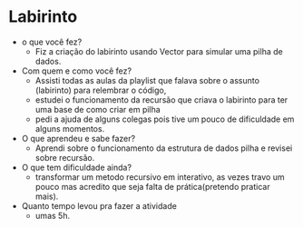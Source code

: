 # Labirinto

* o que você fez?
  * Fiz a criação do labirinto usando Vector para simular uma pilha de dados.
* Com quem e como você fez?
  * Assisti todas as aulas da playlist que falava sobre o assunto (labirinto) para relembrar o código,
  * estudei o funcionamento da recursão que criava o labirinto para ter uma base de como criar em pilha
  * pedi a ajuda de alguns colegas pois tive um pouco de dificuldade em alguns momentos.
* O que aprendeu e sabe fazer?
  * Aprendi sobre o funcionamento da estrutura de dados pilha e revisei sobre recursão.
* O que tem dificuldade ainda?
  * transformar um metodo recursivo em interativo, as vezes travo um pouco mas acredito que seja falta de prática(pretendo praticar mais).
* Quanto tempo levou pra fazer a atividade
  * umas 5h.
